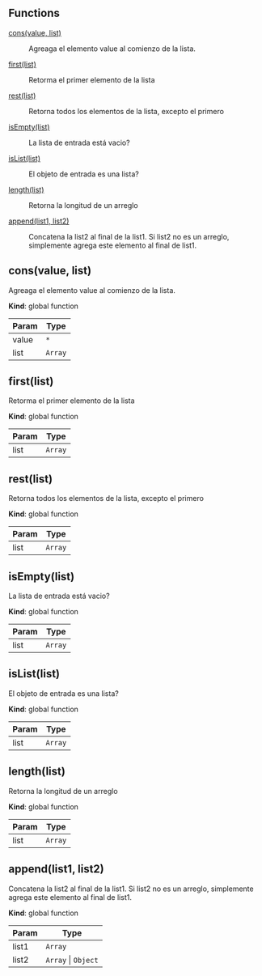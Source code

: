 ## Functions

<dl>
<dt><a href="#cons">cons(value, list)</a></dt>
<dd><p>Agreaga el elemento value al comienzo de la lista.</p>
</dd>
<dt><a href="#first">first(list)</a></dt>
<dd><p>Retorma el primer elemento de la lista</p>
</dd>
<dt><a href="#rest">rest(list)</a></dt>
<dd><p>Retorna todos los elementos de la lista, excepto el primero</p>
</dd>
<dt><a href="#isEmpty">isEmpty(list)</a></dt>
<dd><p>La lista de entrada está vacio?</p>
</dd>
<dt><a href="#isList">isList(list)</a></dt>
<dd><p>El objeto de entrada es una lista?</p>
</dd>
<dt><a href="#length">length(list)</a></dt>
<dd><p>Retorna la longitud de un arreglo</p>
</dd>
<dt><a href="#append">append(list1, list2)</a></dt>
<dd><p>Concatena la list2 al final de la list1. Si list2 no es un arreglo, simplemente agrega
este elemento al final de list1.</p>
</dd>
</dl>

<a name="cons"></a>

## cons(value, list)
Agreaga el elemento value al comienzo de la lista.

**Kind**: global function  

| Param | Type |
| --- | --- |
| value | <code>\*</code> | 
| list | <code>Array</code> | 

<a name="first"></a>

## first(list)
Retorma el primer elemento de la lista

**Kind**: global function  

| Param | Type |
| --- | --- |
| list | <code>Array</code> | 

<a name="rest"></a>

## rest(list)
Retorna todos los elementos de la lista, excepto el primero

**Kind**: global function  

| Param | Type |
| --- | --- |
| list | <code>Array</code> | 

<a name="isEmpty"></a>

## isEmpty(list)
La lista de entrada está vacio?

**Kind**: global function  

| Param | Type |
| --- | --- |
| list | <code>Array</code> | 

<a name="isList"></a>

## isList(list)
El objeto de entrada es una lista?

**Kind**: global function  

| Param | Type |
| --- | --- |
| list | <code>Array</code> | 

<a name="length"></a>

## length(list)
Retorna la longitud de un arreglo

**Kind**: global function  

| Param | Type |
| --- | --- |
| list | <code>Array</code> | 

<a name="append"></a>

## append(list1, list2)
Concatena la list2 al final de la list1. Si list2 no es un arreglo, simplemente agrega
este elemento al final de list1.

**Kind**: global function  

| Param | Type |
| --- | --- |
| list1 | <code>Array</code> | 
| list2 | <code>Array</code> \| <code>Object</code> | 

